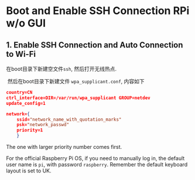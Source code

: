 # Boot and Enable SSH Connection RPi w/o GUI 

## 1. Enable SSH Connection and Auto Connection to Wi-Fi

在boot目录下新建空文件`ssh`, 然后打开无线热点.

​ 然后在boot目录下新建文件 `wpa_supplicant.conf`, 内容如下

```json
country=CN
ctrl_interface=DIR=/var/run/wpa_supplicant GROUP=netdev
update_config=1

network={
	ssid="network_name_with_quotation_marks"
	psk="network_passwd"
	priority=1
	} 
```

The one with larger priority number comes first.

For the official Raspberry Pi OS, if you need to manually log in, the default user name is `pi`, with password `raspberry`. Remember the default keyboard layout is set to UK.
<!--stackedit_data:
eyJoaXN0b3J5IjpbLTEwNTQxNzc4NjJdfQ==
-->
